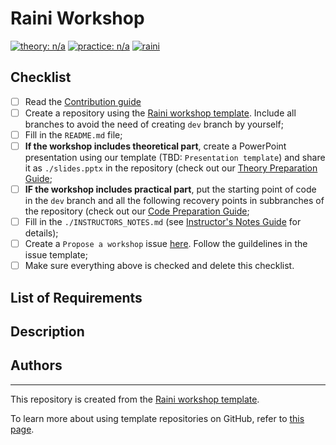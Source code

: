 # Raini Workshop <!-- <- Replace with the name of your workshop -->

<!-- Assign the difficulty level for your workshop -->
<!-- @see https://github.com/raini-dev/raini/blob/master/docs/workshop-difficulty-levels.md -->
[![theory: n/a](https://img.shields.io/badge/theory-n%2Fa-lightgrey)](https://github.com/raini-dev/raini/blob/master/docs/workshop-difficulty-levels.md)
[![practice: n/a](https://img.shields.io/badge/practice-n%2Fa-lightgrey)](https://github.com/raini-dev/raini/blob/master/docs/workshop-difficulty-levels.md)
[![raini](https://img.shields.io/badge/raini-workshop-indianred)](https://github.com/raini-dev/raini)

## Checklist
<!-- This checklist section should be removed when completed -->

- [ ] Read the [Contribution guide](https://github.com/raini-dev/raini/blob/master/.github/CONTRIBUTING.md#suggesting-a-workshop)
- [ ] Create a repository using the [Raini workshop template](https://github.com/raini-dev/raini-workshop-template/). Include all branches to avoid the need of creating `dev` branch by yourself;
- [ ] Fill in the `README.md` file;
- [ ] **If the workshop includes theoretical part**, create a PowerPoint presentation using our template (TBD: `Presentation template`) and share it as `./slides.pptx` in the repository (check out our [Theory Preparation Guide](https://github.com/raini-dev/raini/blob/master/docs/guides/theory-preparation-guide.md);
- [ ] **IF the workshop includes practical part**, put the starting point of code in the `dev` branch and all the following recovery points in subbranches of the repository (check out our [Code Preparation Guide](https://github.com/raini-dev/raini/blob/master/docs/guides/code-preparation-guide.md);
- [ ] Fill in the `./INSTRUCTORS_NOTES.md` (see [Instructor's Notes Guide](https://github.com/raini-dev/raini/blob/master/docs/guides/instructors-notes-guide.md) for details);
- [ ] Create a `Propose a workshop` issue [here](https://github.com/raini-dev/raini/issues/new/choose). Follow the guildelines in the issue template;
- [ ] Make sure everything above is checked and delete this checklist.

## List of Requirements

<!-- Provide a list of requirements for the attendees -->
<!-- If your workshop blocks are a mix of Novice or n/a difficulties, remove this section -->

## Description

<!-- Put the full description of the workshop for the attendees -->

## Authors

<!-- Put some information about yourself for the attendees -->

*****

This repository is created from the [Raini workshop template](https://github.com/raini-dev/raini-workshop-template/).

To learn more about using template repositories on GitHub, refer to [this page](https://help.github.com/en/github/creating-cloning-and-archiving-repositories/creating-a-repository-from-a-template).

